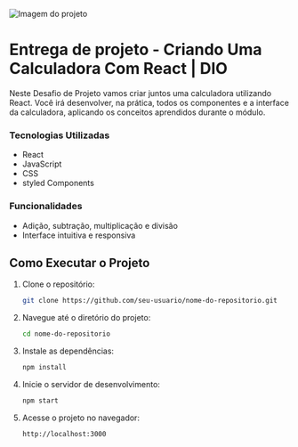 ![Imagem do projeto](src/img/pokedex.png)

# Entrega de projeto - Criando Uma Calculadora Com React | DIO

Neste Desafio de Projeto vamos criar juntos uma calculadora utilizando React. Você irá desenvolver, na prática, todos os componentes e a interface da calculadora, aplicando os conceitos aprendidos durante o módulo.

### Tecnologias Utilizadas

- React
- JavaScript
- CSS
- styled Components

### Funcionalidades

- Adição, subtração, multiplicação e divisão
- Interface intuitiva e responsiva

## Como Executar o Projeto

1. Clone o repositório:

   ```bash
   git clone https://github.com/seu-usuario/nome-do-repositorio.git
   ```

2. Navegue até o diretório do projeto:

   ```bash
   cd nome-do-repositorio
   ```

3. Instale as dependências:

   ```bash
   npm install
   ```

4. Inicie o servidor de desenvolvimento:

   ```bash
   npm start
   ```

5. Acesse o projeto no navegador:
   ```bash
   http://localhost:3000
   ```
